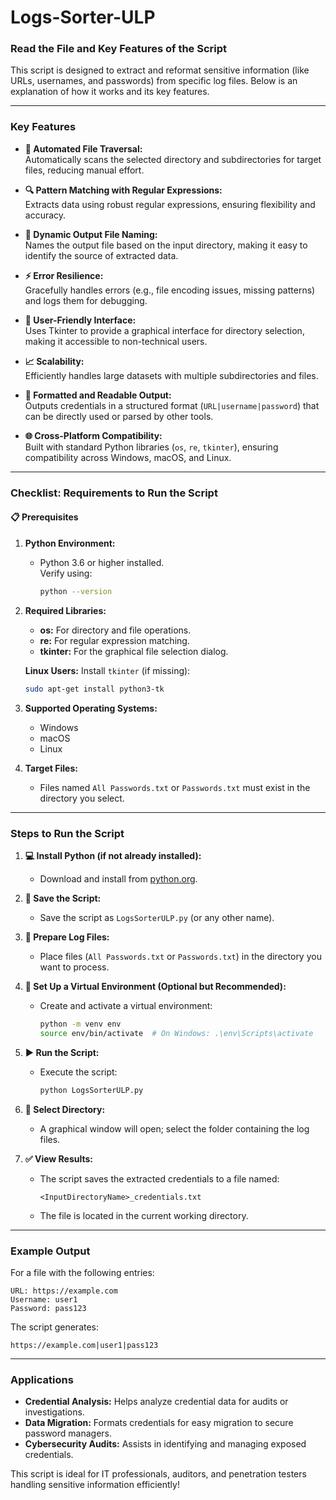 # **Logs-Sorter-ULP**  

### **Read the File and Key Features of the Script**  
This script is designed to extract and reformat sensitive information (like URLs, usernames, and passwords) from specific log files. Below is an explanation of how it works and its key features.

---

### **Key Features**  

- **🚀 Automated File Traversal:**  
   Automatically scans the selected directory and subdirectories for target files, reducing manual effort.

- **🔍 Pattern Matching with Regular Expressions:**  
   Extracts data using robust regular expressions, ensuring flexibility and accuracy.

- **📂 Dynamic Output File Naming:**  
   Names the output file based on the input directory, making it easy to identify the source of extracted data.

- **⚡ Error Resilience:**  
   Gracefully handles errors (e.g., file encoding issues, missing patterns) and logs them for debugging.

- **👥 User-Friendly Interface:**  
   Uses Tkinter to provide a graphical interface for directory selection, making it accessible to non-technical users.

- **📈 Scalability:**  
   Efficiently handles large datasets with multiple subdirectories and files.

- **📝 Formatted and Readable Output:**  
   Outputs credentials in a structured format (`URL|username|password`) that can be directly used or parsed by other tools.

- **🌐 Cross-Platform Compatibility:**  
   Built with standard Python libraries (`os`, `re`, `tkinter`), ensuring compatibility across Windows, macOS, and Linux.

---

### **Checklist: Requirements to Run the Script**

#### **📋 Prerequisites**
1. **Python Environment:**  
   - Python 3.6 or higher installed.  
     Verify using:  
     ```bash
     python --version
     ```

2. **Required Libraries:**  
   - **os:** For directory and file operations.  
   - **re:** For regular expression matching.  
   - **tkinter:** For the graphical file selection dialog.  
   
   **Linux Users:** Install `tkinter` (if missing):  
   ```bash
   sudo apt-get install python3-tk
   ```

3. **Supported Operating Systems:**  
   - Windows  
   - macOS  
   - Linux  

4. **Target Files:**  
   - Files named `All Passwords.txt` or `Passwords.txt` must exist in the directory you select.

---

### **Steps to Run the Script**

1. **💻 Install Python (if not already installed):**  
   - Download and install from [python.org](https://www.python.org/downloads/).  

2. **📂 Save the Script:**  
   - Save the script as `LogsSorterULP.py` (or any other name).  

3. **📜 Prepare Log Files:**  
   - Place files (`All Passwords.txt` or `Passwords.txt`) in the directory you want to process.

4. **🔧 Set Up a Virtual Environment (Optional but Recommended):**  
   - Create and activate a virtual environment:  
     ```bash
     python -m venv env
     source env/bin/activate  # On Windows: .\env\Scripts\activate
     ```

5. **▶ Run the Script:**  
   - Execute the script:  
     ```bash
     python LogsSorterULP.py
     ```

6. **📂 Select Directory:**  
   - A graphical window will open; select the folder containing the log files.

7. **✅ View Results:**  
   - The script saves the extracted credentials to a file named:  
     ```text
     <InputDirectoryName>_credentials.txt
     ```  
   - The file is located in the current working directory.

---

### **Example Output**  
For a file with the following entries:  
```
URL: https://example.com  
Username: user1  
Password: pass123  
```

The script generates:  
```
https://example.com|user1|pass123
```

---

### **Applications**  
- **Credential Analysis:** Helps analyze credential data for audits or investigations.  
- **Data Migration:** Formats credentials for easy migration to secure password managers.  
- **Cybersecurity Audits:** Assists in identifying and managing exposed credentials.  

This script is ideal for IT professionals, auditors, and penetration testers handling sensitive information efficiently!
